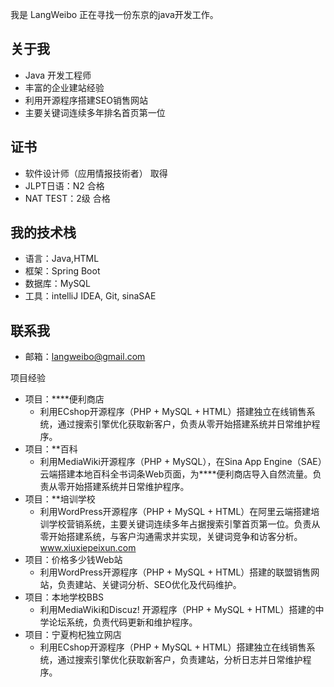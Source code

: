 我是 LangWeibo 正在寻找一份东京的java开发工作。

##  关于我
- Java 开发工程师
- 丰富的企业建站经验
- 利用开源程序搭建SEO销售网站
- 主要关键词连续多年排名首页第一位

##  证书
* 软件设计师（应用情报技術者） 取得
* JLPT日语：N2 合格
* NAT TEST：2级 合格


## 我的技术栈
- 语言：Java,HTML
- 框架：Spring Boot
- 数据库：MySQL
- 工具：intelliJ IDEA, Git, sinaSAE

## 联系我
- 邮箱：langweibo@gmail.com

项目经验
* 项目：****便利商店
    * 利用ECshop开源程序（PHP + MySQL + HTML）搭建独立在线销售系统，通过搜索引擎优化获取新客户，负责从零开始搭建系统并日常维护程序。
* 项目：**百科
    * 利用MediaWiki开源程序（PHP + MySQL），在Sina App Engine（SAE）云端搭建本地百科全书词条Web页面，为****便利商店导入自然流量。负责从零开始搭建系统并日常维护程序。
* 项目：**培训学校
    * 利用WordPress开源程序（PHP + MySQL + HTML）在阿里云端搭建培训学校营销系统，主要关键词连续多年占据搜索引擎首页第一位。负责从零开始搭建系统，与客户沟通需求并实现，关键词竞争和访客分析。www.xiuxiepeixun.com
* 项目：价格多少钱Web站
    * 利用WordPress开源程序（PHP + MySQL + HTML）搭建的联盟销售网站，负责建站、关键词分析、SEO优化及代码维护。
* 项目：本地学校BBS
    * 利用MediaWiki和Discuz! 开源程序（PHP + MySQL + HTML）搭建的中学论坛系统，负责代码更新和维护程序。
* 项目：宁夏枸杞独立网店
    * 利用ECshop开源程序（PHP + MySQL + HTML）搭建独立在线销售系统，通过搜索引擎优化获取新客户，负责建站，分析日志并日常维护程序。
